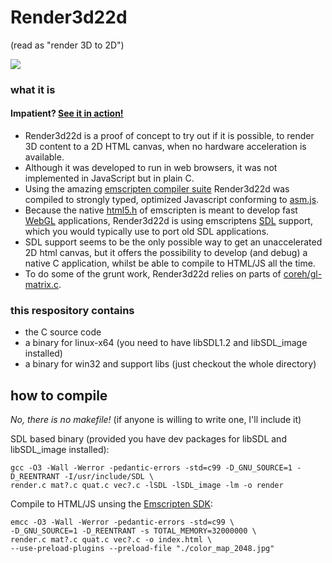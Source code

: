 # Render3d22d
(read as "render 3D to 2D")

![](https://www.exoz.net/render3d22d/hello_world.jpg)

### what it is

#### Impatient? [**See it in action!**](https://www.exoz.net/render3d22d/)

- Render3d22d is a proof of concept to try out if it is possible, to render 3D content to a 2D HTML canvas,
when no hardware acceleration is available.
- Although it was developed to run in web browsers, it was not implemented in JavaScript but in plain C.
- Using the amazing [emscripten compiler suite](http://kripken.github.io/emscripten-site/)
Render3d22d was compiled to strongly typed, optimized Javascript conforming to [asm.js](http://asmjs.org/).
- Because the native [html5.h](http://kripken.github.io/emscripten-site/docs/api_reference/html5.h.html)
of emscripten is meant to develop fast [WebGL](https://www.khronos.org/webgl/) applications,
Render3d22d is using emscriptens [SDL](https://www.libsdl.org/) support,
which you would typically use to port old SDL applications.
- SDL support seems to be the only possible way to get an unaccelerated 2D html canvas,
but it offers the possibility to develop (and debug) a native C application, whilst be able to compile to HTML/JS all the time.
- To do some of the grunt work, Render3d22d relies on parts of
[coreh/gl-matrix.c](https://github.com/coreh/gl-matrix.c).

### this respository contains
- the C source code
- a binary for linux-x64 (you need to have libSDL1.2 and libSDL_image installed)
- a binary for win32 and support libs (just checkout the whole directory)

## how to compile
*No, there is no makefile!* (if anyone is willing to write one, I'll include it)

SDL based binary (provided you have dev packages for libSDL and libSDL_image installed):

    gcc -O3 -Wall -Werror -pedantic-errors -std=c99 -D_GNU_SOURCE=1 -D_REENTRANT -I/usr/include/SDL \
    render.c mat?.c quat.c vec?.c -lSDL -lSDL_image -lm -o render

Compile to HTML/JS unsing the
[Emscripten SDK](http://kripken.github.io/emscripten-site/docs/getting_started/downloads.html#sdk-download-and-install):

    emcc -O3 -Wall -Werror -pedantic-errors -std=c99 \
    -D_GNU_SOURCE=1 -D_REENTRANT -s TOTAL_MEMORY=32000000 \
    render.c mat?.c quat.c vec?.c -o index.html \
    --use-preload-plugins --preload-file "./color_map_2048.jpg"
